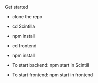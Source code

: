 Get started
- clone the repo
- cd Scintilla
- npm install
- cd frontend
- npm install

- To start backend: npm start in Scintill
- To start frontend: npm start in frontend
